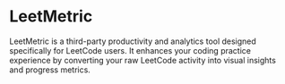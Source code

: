# LeetMetric
LeetMetric is a third-party productivity and analytics tool designed specifically for LeetCode users. It enhances your coding practice experience by converting your raw LeetCode activity into visual insights and progress metrics. 
